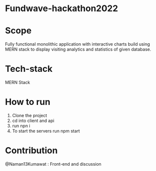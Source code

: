 # Fundwave-hackathon2022

# Scope
Fully functional monolithic application with interactive charts build using MERN stack to display visiting analytics and statistics of given database.

# Tech-stack
MERN Stack

# How to run
1. Clone the project
2. cd into client and api
3. run npn i
4. To start the servers run npm start

# Contribution
@Naman13Kumawat : Front-end and discussion
